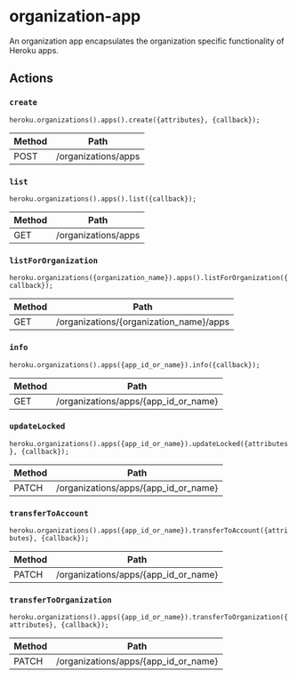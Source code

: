# organization-app

An organization app encapsulates the organization specific functionality of Heroku apps.

## Actions

### `create`

`heroku.organizations().apps().create({attributes}, {callback});`

Method | Path
--- | ---
POST | /organizations/apps

### `list`

`heroku.organizations().apps().list({callback});`

Method | Path
--- | ---
GET | /organizations/apps

### `listForOrganization`

`heroku.organizations({organization_name}).apps().listForOrganization({callback});`

Method | Path
--- | ---
GET | /organizations/{organization_name}/apps

### `info`

`heroku.organizations().apps({app_id_or_name}).info({callback});`

Method | Path
--- | ---
GET | /organizations/apps/{app_id_or_name}

### `updateLocked`

`heroku.organizations().apps({app_id_or_name}).updateLocked({attributes}, {callback});`

Method | Path
--- | ---
PATCH | /organizations/apps/{app_id_or_name}

### `transferToAccount`

`heroku.organizations().apps({app_id_or_name}).transferToAccount({attributes}, {callback});`

Method | Path
--- | ---
PATCH | /organizations/apps/{app_id_or_name}

### `transferToOrganization`

`heroku.organizations().apps({app_id_or_name}).transferToOrganization({attributes}, {callback});`

Method | Path
--- | ---
PATCH | /organizations/apps/{app_id_or_name}

